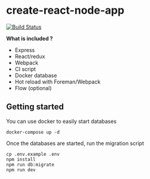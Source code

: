 # create-react-node-app

[![Build Status](https://travis-ci.com/derniercri/create-react-node-app.svg?token=qdTQf4UgF3yAGT8BzkKv&branch=master)](https://travis-ci.com/derniercri/create-react-node-app)

__What is included ?__

- Express
- React/redux
- Webpack
- CI script
- Docker database
- Hot reload with Foreman/Webpack
- Flow (optional)

## Getting started

You can use docker to easily start databases

```
docker-compose up -d
```

Once the databases are started, run the migration script

```
cp .env.example .env
npm install
npm run db:migrate
npm run dev

```
